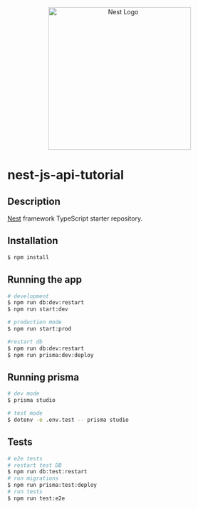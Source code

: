 <p align="center">
  <a href="http://nestjs.com/" target="blank"><img src="https://nestjs.com/img/logo_text.svg" width="320" alt="Nest Logo" /></a>
</p>

# nest-js-api-tutorial
## Description

[Nest](https://github.com/nestjs/nest) framework TypeScript starter repository.

## Installation

```bash
$ npm install
```

## Running the app

```bash
# development
$ npm run db:dev:restart
$ npm run start:dev

# production mode
$ npm run start:prod

#restart db
$ npm run db:dev:restart
$ npm run prisma:dev:deploy
```


## Running prisma
```bash
# dev mode
$ prisma studio

# test mode
$ dotenv -e .env.test -- prisma studio
```
## Tests

```bash
# e2e tests
# restart test DB
$ npm run db:test:restart
# run migrations
$ npm run prisma:test:deploy
# run tests
$ npm run test:e2e
```
